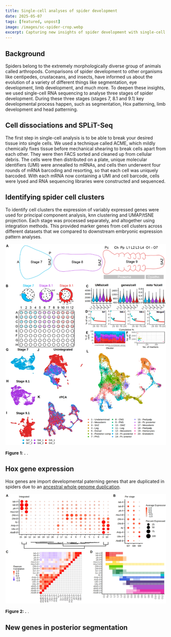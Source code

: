 ```yaml
---
title: Single-cell analyses of spider development
date: 2025-05-07
tags: [featured, unpost]
image: /images/sc-spider-crop.webp
excerpt: Capturing new insights of spider development with single-cell RNA sequencing
---
```


## Background

Spiders belong to the extremely morphologically diverse group of animals called arthropods. Comparisons of spider development to other organisms like centipedes, crustaceans, and insects, have informed us about the evolution of a variety of different things like segmentation, eye development, limb development, and much more. To deepen these insights, we used single-cell RNA sequencing to analyse three stages of spider development. During these three stages (stages 7, 8.1 and 9.1) key developmental process happen, such as segmentation, Hox patterning, limb development and head patterning.

## Cell dissociations and SPLiT-Seq
The first step in single-cell analysis is to be able to break your desired tissue into single cells. We used a technique called ACME, which mildly chemically fixes tissue before mechanical shearing to break cells apart from each other. They were then FACS sorted and cleaned up from cellular debris. The cells were then distributed on a plate, unique molecular identifiers (UMI) were annealled to mRNAs, and cells then underwent four rounds of mRNA barcoding and resorting, so that each cell was uniquely barcoded. With each mRNA now containing a UMI and cell barcode, cells were lysed and RNA sequencing libraries were constructed and sequenced.

## Identifying spider cell clusters
To identify cell clusters the expression of variably expressed genes were used for principal component analysis, knn clustering and UMAP/tSNE projection. Each stage was processed separately, and altogether using integration methods. This provided marker genes from cell clusters across different datasets that we compared to downstream embryonic expression pattern analyses.

![Spider single cell sequencing](/images/spider-sc-fig1.webp)
<p style="text-align:left; font-size: 0.85rem; line-height: 1.2;"><b>Figure 1: .</b> .</p>

## Hox gene expression
Hox genes are import developmental paterning genes that are duplicated in spiders due to an [ancestral whole genome duplication](/spider-wgd). 

![Single cell Hox analysis](/images/spider-sc-fig2.webp)
<p style="text-align:left; font-size: 0.85rem; line-height: 1.2;"><b>Figure 2: .</b> .</p>

## New genes in posterior segmentation


## 